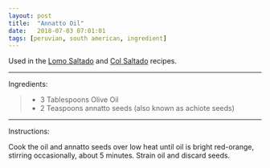 ```yaml
---
layout: post
title:  "Annatto Oil"
date:   2018-07-03 07:01:01
tags: [peruvian, south american, ingredient]
---
```


Used in the [Lomo Saltado](/recipes/lomo-saltado) and [Col Saltado](/recipes/col-saltado) recipes.

---

Ingredients:

> * 3 Tablespoons Olive Oil
> * 2 Teaspoons annatto seeds (also known as achiote seeds)

---

Instructions:

Cook the oil and annatto seeds over low heat until oil is bright red-orange, stirring occasionally, about 5 minutes. Strain oil and discard seeds.
